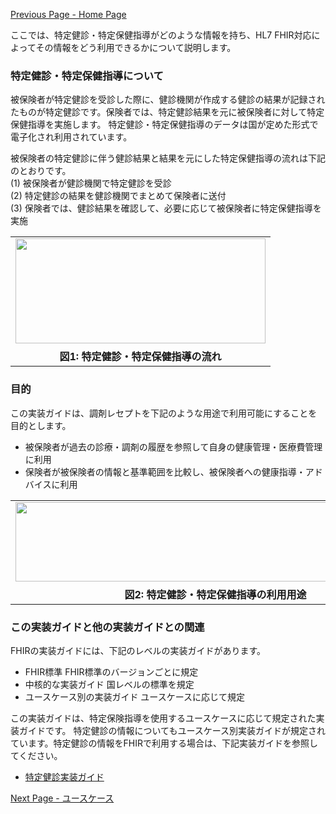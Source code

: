 [Previous Page - Home Page](index.html)

ここでは、特定健診・特定保健指導がどのような情報を持ち、HL7 FHIR対応によってその情報をどう利用できるかについて説明します。

### 特定健診・特定保健指導について
被保険者が特定健診を受診した際に、健診機関が作成する健診の結果が記録されたものが特定健診です。保険者では、特定健診結果を元に被保険者に対して特定保健指導を実施します。
特定健診・特定保健指導のデータは国が定めた形式で電子化され利用されています。

被保険者の特定健診に伴う健診結果と結果を元にした特定保健指導の流れは下記のとおりです。  
(1) 被保険者が健診機関で特定健診を受診  
(2) 特定健診の結果を健診機関でまとめて保険者に送付  
(3) 保険者では、健診結果を確認して、必要に応じて被保険者に特定保健指導を実施  
<table style="border:none 0px;">
<tr><td style="border:none 0px;"><img src="JP_specifed_health_ig0.png" width="400" height="168"/></td></tr>
<tr><th style="border: 0px none; text-align: center">図1: 特定健診・特定保健指導の流れ</th></tr>
</table>

### 目的

この実装ガイドは、調剤レセプトを下記のような用途で利用可能にすることを目的とします。
* 被保険者が過去の診療・調剤の履歴を参照して自身の健康管理・医療費管理に利用
* 保険者が被保険者の情報と基準範囲を比較し、被保険者への健康指導・アドバイスに利用

<table style="border: 0px none">
<tr><td  style="border: 0px none"><img src="JP_specified_health_ig1.png" width="640" height="127" /></td></tr>
<tr><th style="border: 0px none; text-align: center">図2: 特定健診・特定保健指導の利用用途</th></tr>
</table>

### この実装ガイドと他の実装ガイドとの関連
FHIRの実装ガイドには、下記のレベルの実装ガイドがあります。
* FHIR標準
	FHIR標準のバージョンごとに規定
* 中核的な実装ガイド
	国レベルの標準を規定
* ユースケース別の実装ガイド
	ユースケースに応じて規定  
	
この実装ガイドは、特定保険指導を使用するユースケースに応じて規定された実装ガイドです。
特定健診の情報についてもユースケース別実装ガイドが規定されています。特定健診の情報をFHIRで利用する場合は、下記実装ガイドを参照してください。
* [特定健診実装ガイド](https://igs.healthdataworks.net/jp-health-checkups/index.html)


[Next Page - ユースケース](usecase.html)